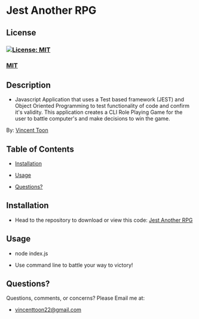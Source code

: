 # Jest Another RPG

## License
### [![License: MIT](https://img.shields.io/badge/License-MIT-yellow.svg)](https://opensource.org/licenses/MIT)
### [MIT](https://opensource.org/licenses/MIT)

## Description

* Javascript Application that uses a Test based framework (JEST) and Object Oriented Programming to test functionality of code and confirm it's validity. This application creates a CLI Role Playing Game for the user to battle computer's and make decisions to win the game.

By: [Vincent Toon](https://github.com/Vincenttoon)

## Table of Contents

* [Installation](#installation)

* [Usage](#usage)

* [Questions?](#questions)

## Installation

* Head to the repository to download or view this code: [Jest Another RPG](https://github.com/Vincenttoon/jest-another-RPG)

## Usage

* node index.js

* Use command line to battle your way to victory!

## Questions?

Questions, comments, or concerns? Please Email me at:
* vincenttoon22@gmail.com
